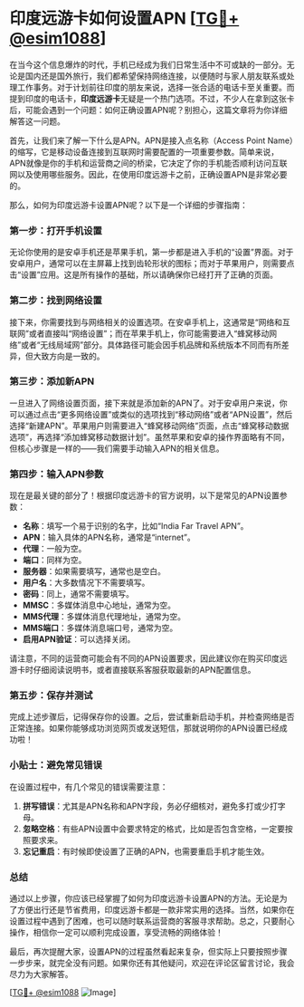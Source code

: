 # 印度远游卡如何设置APN [[TG💪+ @esim1088](https://t.me/s/esim1088)]

在当今这个信息爆炸的时代，手机已经成为我们日常生活中不可或缺的一部分。无论是国内还是国外旅行，我们都希望保持网络连接，以便随时与家人朋友联系或处理工作事务。对于计划前往印度的朋友来说，选择一张合适的电话卡至关重要。而提到印度的电话卡，**印度远游卡**无疑是一个热门选项。不过，不少人在拿到这张卡后，可能会遇到一个问题：如何正确设置APN呢？别担心，这篇文章将为你详细解答这一问题。

首先，让我们来了解一下什么是APN。APN是接入点名称（Access Point Name）的缩写，它是移动设备连接到互联网时需要配置的一项重要参数。简单来说，APN就像是你的手机和运营商之间的桥梁，它决定了你的手机能否顺利访问互联网以及使用哪些服务。因此，在使用印度远游卡之前，正确设置APN是非常必要的。

那么，如何为印度远游卡设置APN呢？以下是一个详细的步骤指南：

### **第一步：打开手机设置**
无论你使用的是安卓手机还是苹果手机，第一步都是进入手机的“设置”界面。对于安卓用户，通常可以在主屏幕上找到齿轮形状的图标；而对于苹果用户，则需要点击“设置”应用。这是所有操作的基础，所以请确保你已经打开了正确的页面。

### **第二步：找到网络设置**
接下来，你需要找到与网络相关的设置选项。在安卓手机上，这通常是“网络和互联网”或者直接叫“网络设置”；而在苹果手机上，你可能需要进入“蜂窝移动网络”或者“无线局域网”部分。具体路径可能会因手机品牌和系统版本不同而有所差异，但大致方向是一致的。

### **第三步：添加新APN**
一旦进入了网络设置页面，接下来就是添加新的APN了。对于安卓用户来说，你可以通过点击“更多网络设置”或类似的选项找到“移动网络”或者“APN设置”，然后选择“新建APN”。苹果用户则需要进入“蜂窝移动网络”页面，点击“蜂窝移动数据选项”，再选择“添加蜂窝移动数据计划”。虽然苹果和安卓的操作界面略有不同，但核心步骤是一样的——我们需要手动输入APN的相关信息。

### **第四步：输入APN参数**
现在是最关键的部分了！根据印度远游卡的官方说明，以下是常见的APN设置参数：
- **名称**：填写一个易于识别的名字，比如“India Far Travel APN”。
- **APN**：输入具体的APN名称，通常是“internet”。
- **代理**：一般为空。
- **端口**：同样为空。
- **服务器**：如果需要填写，通常也是空白。
- **用户名**：大多数情况下不需要填写。
- **密码**：同上，通常不需要填写。
- **MMSC**：多媒体消息中心地址，通常为空。
- **MMS代理**：多媒体消息代理地址，通常为空。
- **MMS端口**：多媒体消息端口号，通常为空。
- **启用APN验证**：可以选择关闭。

请注意，不同的运营商可能会有不同的APN设置要求，因此建议你在购买印度远游卡时仔细阅读说明书，或者直接联系客服获取最新的APN配置信息。

### **第五步：保存并测试**
完成上述步骤后，记得保存你的设置。之后，尝试重新启动手机，并检查网络是否正常连接。如果你能够成功浏览网页或发送短信，那就说明你的APN设置已经成功啦！

### **小贴士：避免常见错误**
在设置过程中，有几个常见的错误需要注意：
1. **拼写错误**：尤其是APN名称和APN字段，务必仔细核对，避免多打或少打字母。
2. **忽略空格**：有些APN设置中会要求特定的格式，比如是否包含空格，一定要按照要求来。
3. **忘记重启**：有时候即使设置了正确的APN，也需要重启手机才能生效。

### **总结**
通过以上步骤，你应该已经掌握了如何为印度远游卡设置APN的方法。无论是为了方便出行还是节省费用，印度远游卡都是一款非常实用的选择。当然，如果你在设置过程中遇到了困难，也可以随时联系运营商的客服寻求帮助。总之，只要耐心操作，相信你一定可以顺利完成设置，享受流畅的网络体验！

最后，再次提醒大家，设置APN的过程虽然看起来复杂，但实际上只要按照步骤一步步来，就完全没有问题。如果你还有其他疑问，欢迎在评论区留言讨论，我会尽力为大家解答。

[[TG💪+ @esim1088](https://t.me/s/esim1088) ![Image](https://i.postimg.cc/4NQfJmqS/Snipaste-2025-05-13-00-14-12.png)]